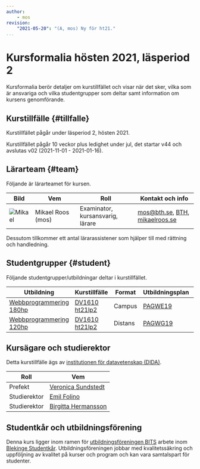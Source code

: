 ```yaml
---
author:
    - mos
revision:
    "2021-05-20": "(A, mos) Ny för ht21."
...
```

Kursformalia hösten 2021, läsperiod 2
==================================

Kursformalia berör detaljer om kurstillfället och visar när det sker, vilka som är ansvariga och vilka studentgrupper som deltar samt information om kursens genomförande.

<!--more-->



Kurstillfälle {#tillfalle}
----------------------------------

Kurstillfället pågår under läsperiod 2, hösten 2021.

Kurstillfället pågår 10 veckor plus ledighet under jul, det startar v44 och avslutas v02 (2021-11-01 - 2021-01-16).



Lärarteam {#team}
----------------------------------

Följande är lärarteamet för kursen.

| Bild    | Vem         | Roll | Kontakt och info |
|---------|-------------|-------|------------------|
| ![Mikael](https://mikaelroos.se/image/mos-tjaro.jpg?w=100&h=100&cf) | Mikael&nbsp;Roos (mos) | Examinator, kursansvarig, lärare | mos@bth.se, [BTH](https://www.bth.se/?s=mos&searchtype=employee), [mikaelroos.se](https://mikaelroos.se) |

Dessutom tillkommer ett antal lärarassistener som hjälper till med rättning och handledning.



Studentgrupper {#student}
----------------------------------

Följande studentgrupper/utbildningar deltar i kurstillfället.

| Utbildning | Kurstillfälle | Format | Utbildningsplan | Ansvarig |
|------------|--------------|--------|-----------------|----------|
| [Webbprogrammering 180hp](https://www.bth.se/utbildning/program/pagwe/) | [DV1610 ht21lp2](http://www.bth.se/kurser/BKXDR/20212) | Campus | [PAGWE19](http://edu.bth.se/utbildningsplaner/PAGWE_HT-20.pdf) | Mikael Roos mos@bth.se |
| [Webbprogrammering 120hp](https://www.bth.se/utbildning/program/pagwg/) | [DV1610 ht21lp2](http://www.bth.se/kurser/BWWKW/20212) | Distans | [PAGWG19](http://edu.bth.se/utbildningsplaner/PAGWG_HT-20.pdf) | Mikael Roos mos@bth.se |



Kursägare och studierektor
----------------------------------

Detta kurstillfälle ägs av [institutionen för datavetenskap (DIDA)](https://www.bth.se/om-bth/organisation/fakulteten-for-datavetenskaper/dida/).

| Roll | Vem |
|------|-----|
| Prefekt | [Veronica Sundstedt](https://www.bth.se/staff/veronica-sundstedt-vsu/) |
| Studierektor | [Emil Folino](https://www.bth.se/staff/emil-folino-efo/) |
| Studierektor | [Birgitta Hermansson](https://www.bth.se/?s=Hermanson%2C+Birgitta+) |



Studentkår och utbildningsförening
----------------------------------

Denna kurs ligger inom ramen för [utbildningsföreningen BITS](https://www.bthstudent.se/utbildning/utbildningsforeningar/) arbete inom [Blekinge Studentkår](https://www.bthstudent.se/). Utbildningsföreningen jobbar med kvalitetssäkring och uppföljning av kvalitet på kurser och program och kan vara samtalspart för studenter.
